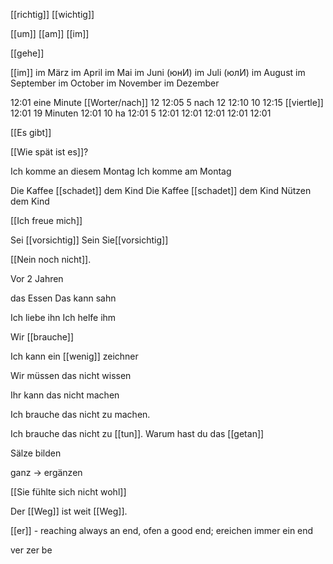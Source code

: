 [[richtig]]
[[wichtig]] 


[[um]] [[am]] [[im]]


[[gehe]] 

[[im]] 
im März
im April 
im Mai
im Juni (юнИ)
im Juli (юлИ)
im August
im September
im October
im November
im Dezember



12:01 eine Minute [[Worter/nach]] 12
12:05 5                  nach 12
12:10 10
12:15 [[viertle]]
12:01 19 Minuten
12:01 10 ha
12:01 5 
12:01
12:01
12:01
12:01
12:01



[[Es gibt]] 


[[Wie spät ist es]]?

Ich komme an diesem Montag 
Ich komme am Montag 

Die Kaffee [[schadet]] dem Kind
Die Kaffee [[schadet]] dem Kind
Nützen dem Kind


[[Ich freue mich]]

Sei [[vorsichtig]] 
Sein Sie[[vorsichtig]] 


[[Nein noch nicht]].

Vor 2 Jahren 

das Essen 
Das kann sahn 

Ich liebe ihn 
Ich helfe ihm 

Wir [[brauche]] 

Ich kann ein [[wenig]] zeichner

Wir müssen das nicht wissen

Ihr kann das nicht machen

Ich brauche das nicht zu machen.


Ich brauche das nicht zu [[tun]].
Warum hast du das [[getan]]

Sälze bilden 


ganz -> ergänzen

[[Sie fühlte sich nicht wohl]]

Der [[Weg]] ist weit [[Weg]].


[[er]] - reaching always an end, ofen a good end; 
ereichen immer ein end

ver 
zer
be 
